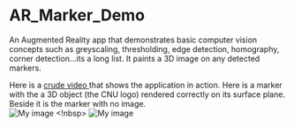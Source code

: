 # AR_Marker_Demo
An Augmented Reality app that demonstrates basic computer vision concepts such as greyscaling, thresholding, edge detection, homography, corner detection...its a long list. It paints a 3D image on any detected markers. <br>

 Here is a [ crude video ]( https://github.com/kperkins411/videodemo.mp4) that shows the application in action.  Here is a marker with the a 3D object (the CNU logo) rendered correctly on its surface plane.  Beside it is the marker with no image.<BR>
![My image](https://github.com/AR_Marker_Demo/marker_CNU.png) <!nbsp>
![My image](https://github.com/AR_Marker_Demo/marker_no_CNU.png)


